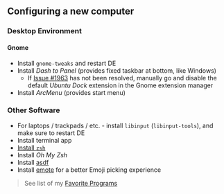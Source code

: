 ## Configuring a new computer

### Desktop Environment

#### Gnome

- Install `gnome-tweaks` and restart DE
- Install _Dash to Panel_ (provides fixed taskbar at bottom, like Windows)
	- If [Issue #1963](https://github.com/home-sweet-gnome/dash-to-panel/issues/1963) has not been resolved, manually go and disable the default _Ubuntu Dock_ extension in the Gnome extension manager
- Install _ArcMenu_ (provides start menu)

### Other Software

- For laptops / trackpads / etc. - install `libinput` (`libinput-tools`), and make sure to restart DE
- Install terminal app
- [Install `zsh`](https://github.com/ohmyzsh/ohmyzsh/wiki/Installing-ZSH#install-and-set-up-zsh-as-default)
- Install _Oh My Zsh_
- Install [asdf](https://asdf-vm.com/)
- Install [emote](https://github.com/tom-james-watson/Emote) for a better Emoji picking experience

> See list of my [Favorite Programs](https://docs.joshuatz.com/settings/favorite-programs/)
